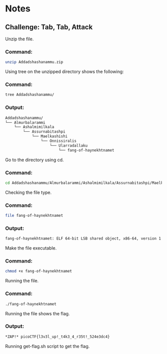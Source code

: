 # Notes
## Challenge: Tab, Tab, Attack
Unzip the file.
### Command:
```bash
unzip Addadshashanammu.zip
```
Using tree on the unzipped directory shows the following:
### Command:
```bash
tree Addadshashanammu/
```
### Output:
```bash
Addadshashanammu/
└── Almurbalarammi
    └── Ashalmimilkala
        └── Assurnabitashpi
            └── Maelkashishi
                └── Onnissiralis
                    └── Ularradallaku
                        └── fang-of-haynekhtnamet
```
Go to the directory using cd.
### Command:
```bash
cd Addadshashanammu/Almurbalarammi/Ashalmimilkala/Assurnabitashpi/Maelkashishi/Onnissiralis/Ularradallaku
```
Checking the file type.
### Command:
```bash
file fang-of-haynekhtnamet
```
### Output:
```bash
fang-of-haynekhtnamet: ELF 64-bit LSB shared object, x86-64, version 1 (SYSV), dynamically linked, interpreter /lib64/ld-linux-x86-64.so.2, for GNU/Linux 3.2.0, BuildID[sha1]=e34ce4e4ee2f7ce7fb251c8f5ab036da9882bc55, not stripped
```
Make the file executable.
### Command:
```bash
chmod +x fang-of-haynekhtnamet
```
Running the file.
### Command:
```bash
./fang-of-haynekhtnamet
```
Running the file shows the flag.
### Output:
```bash
*ZAP!* picoCTF{l3v3l_up!_t4k3_4_r35t!_524e3dc4}
```
Running get-flag.sh script to get the flag.
